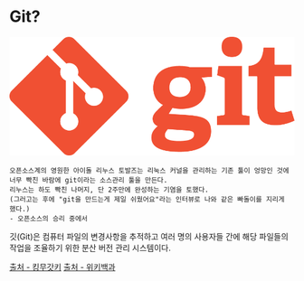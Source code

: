 # Git?
![Git](../img/Chap1.png)  
```
오픈소스계의 영원한 아이돌 리누스 토발즈는 리눅스 커널을 관리하는 기존 툴이 엉망인 것에 너무 빡친 바람에 git이라는 소스관리 툴을 만든다.
리누스는 하도 빡친 나머지, 단 2주만에 완성하는 기염을 토했다.
(그러고는 후에 "git을 만드는게 제일 쉬웠어요"라는 인터뷰로 나와 같은 빠돌이를 지리게 했다.)
- 오픈소스의 승리 중에서
```
  
깃(Git)은 컴퓨터 파일의 변경사항을 추적하고 여러 명의 사용자들 간에 해당 파일들의 작업을 조율하기 위한 분산 버전 관리 시스템이다.  
  
[출처 - 킹무갓키](https://namu.wiki/w/Git)
[출처 - 위키백과](https://ko.wikipedia.org/wiki/%EA%B9%83_(%EC%86%8C%ED%94%84%ED%8A%B8%EC%9B%A8%EC%96%B4))